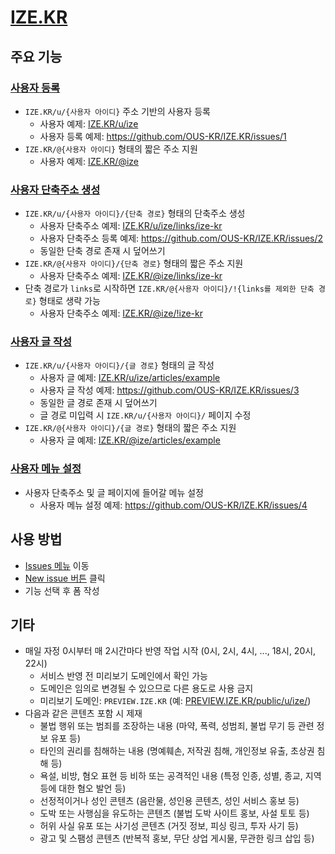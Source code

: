 # [IZE.KR](https://ize.kr)

## 주요 기능

### [사용자 등록](https://github.com/OUS-KR/IZE.KR/issues/new?template=01-user-register-by-issue.yml)

- `IZE.KR/u/{사용자 아이디}` 주소 기반의 사용자 등록
  - 사용자 예제: [IZE.KR/u/ize](https://ize.kr/u/ize)
  - 사용자 등록 예제: https://github.com/OUS-KR/IZE.KR/issues/1
- `IZE.KR/@{사용자 아이디}` 형태의 짧은 주소 지원
  - 사용자 예제: [IZE.KR/@ize](https://ize.kr/@ize)

### [사용자 단축주소 생성](https://github.com/OUS-KR/IZE.KR/issues/new?template=02-user-short-url-register-by-issue.yml)

- `IZE.KR/u/{사용자 아이디}/{단축 경로}` 형태의 단축주소 생성
  - 사용자 단축주소 예제: [IZE.KR/u/ize/links/ize-kr](https://ize.kr/u/ize/links/ize-kr)
  - 사용자 단축주소 등록 예제: https://github.com/OUS-KR/IZE.KR/issues/2
  - 동일한 단축 경로 존재 시 덮어쓰기
- `IZE.KR/@{사용자 아이디}/{단축 경로}` 형태의 짧은 주소 지원
  - 사용자 단축주소 예제: [IZE.KR/@ize/links/ize-kr](https://ize.kr/@ize/links/ize-kr)
- 단축 경로가 `links`로 시작하면 `IZE.KR/@{사용자 아이디}/!{links를 제외한 단축 경로}` 형태로 생략 가능
  - 사용자 단축주소 예제: [IZE.KR/@ize/!ize-kr](https://ize.kr/@ize/!ize-kr)

### [사용자 글 작성](https://github.com/OUS-KR/IZE.KR/issues/new?template=03-user-article-writing-by-issue.yml)

- `IZE.KR/u/{사용자 아이디}/{글 경로}` 형태의 글 작성
  - 사용자 글 예제: [IZE.KR/u/ize/articles/example](https://ize.kr/u/ize/articles/example)
  - 사용자 글 작성 예제: https://github.com/OUS-KR/IZE.KR/issues/3
  - 동일한 글 경로 존재 시 덮어쓰기
  - 글 경로 미입력 시 `IZE.KR/u/{사용자 아이디}/` 페이지 수정
- `IZE.KR/@{사용자 아이디}/{글 경로}` 형태의 짧은 주소 지원
  - 사용자 글 예제: [IZE.KR/@ize/articles/example](https://ize.kr/@ize/articles/example)
 
### [사용자 메뉴 설정](https://github.com/OUS-KR/IZE.KR/issues/new?template=04-user-menu-setting-by-issue.yml)

- 사용자 단축주소 및 글 페이지에 들어갈 메뉴 설정
  - 사용자 메뉴 설정 예제: https://github.com/OUS-KR/IZE.KR/issues/4

## 사용 방법

- [Issues 메뉴](https://github.com/OUS-KR/IZE.KR/issues) 이동
- [New issue 버튼](https://github.com/OUS-KR/IZE.KR/issues/new/choose) 클릭
- 기능 선택 후 폼 작성

## 기타

- 매일 자정 0시부터 매 2시간마다 반영 작업 시작 (0시, 2시, 4시, ..., 18시, 20시, 22시)
  - 서비스 반영 전 미리보기 도메인에서 확인 가능
  - 도메인은 임의로 변경될 수 있으므로 다른 용도로 사용 금지
  - 미리보기 도메인: `PREVIEW.IZE.KR` (예: [PREVIEW.IZE.KR/public/u/ize/](https://preview.ize.kr/public/u/ize/))
- 다음과 같은 콘텐츠 포함 시 제재
  - 불법 행위 또는 범죄를 조장하는 내용 (마약, 폭력, 성범죄, 불법 무기 등 관련 정보 유포 등)
  - 타인의 권리를 침해하는 내용 (명예훼손, 저작권 침해, 개인정보 유출, 초상권 침해 등)
  - 욕설, 비방, 혐오 표현 등 비하 또는 공격적인 내용 (특정 인종, 성별, 종교, 지역 등에 대한 혐오 발언 등)
  - 선정적이거나 성인 콘텐츠 (음란물, 성인용 콘텐츠, 성인 서비스 홍보 등)
  - 도박 또는 사행심을 유도하는 콘텐츠 (불법 도박 사이트 홍보, 사설 토토 등)
  - 허위 사실 유포 또는 사기성 콘텐츠 (거짓 정보, 피싱 링크, 투자 사기 등)
  - 광고 및 스팸성 콘텐츠 (반복적 홍보, 무단 상업 게시물, 무관한 링크 삽입 등)
